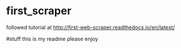 # first_scraper
followed tutorial at http://first-web-scraper.readthedocs.io/en/latest/

#stuff
this is my readme please enjoy
